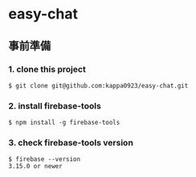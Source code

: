 # easy-chat
## 事前準備
### 1. clone this project
```
$ git clone git@github.com:kappa0923/easy-chat.git
```

### 2. install firebase-tools
```
$ npm install -g firebase-tools
```

### 3. check firebase-tools version
```
$ firebase --version
3.15.0 or newer
```
